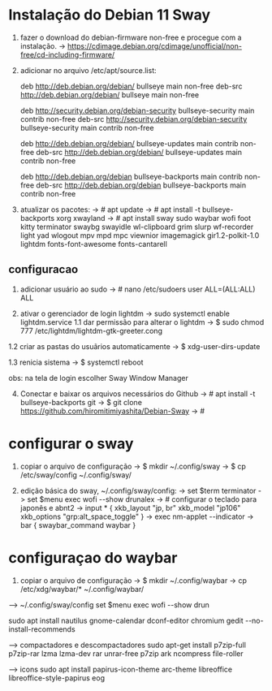 # Instalação do Debian 11 Sway
1. fazer o download do debian-firmware non-free e procegue com a instalação.
-> https://cdimage.debian.org/cdimage/unofficial/non-free/cd-including-firmware/

2. adicionar no arquivo /etc/apt/source.list:

	deb http://deb.debian.org/debian/ bullseye main non-free
	deb-src http://deb.debian.org/debian/ bullseye main non-free

	deb http://security.debian.org/debian-security bullseye-security main contrib non-free
	deb-src http://security.debian.org/debian-security bullseye-security main contrib non-free

	deb http://deb.debian.org/debian/ bullseye-updates main contrib non-free
	deb-src http://deb.debian.org/debian/ bullseye-updates main contrib non-free

	deb http://deb.debian.org/debian bullseye-backports main contrib non-free
	deb-src http://deb.debian.org/debian bullseye-backports main contrib non-free

3. atualizar os pacotes:
-> # apt update
-> # apt install -t bullseye-backports xorg xwayland
-> # apt install sway sudo waybar wofi foot kitty terminator swaybg swayidle wl-clipboard grim slurp wf-recorder light yad wlogout mpv mpd mpc viewnior imagemagick gir1.2-polkit-1.0 lightdm fonts-font-awesome fonts-cantarell



## configuracao
1. adicionar usuário ao sudo
-> # nano /etc/sudoers
  	user ALL=(ALL:ALL) ALL

1. ativar o gerenciador de login lightdm
-> sudo systemctl enable lightdm.service
1.1 dar permissão para alterar o lightdm
-> $ sudo chmod 777 /etc/lightdm/lightdm-gtk-greeter.cong

1.2 criar as pastas do usuãrios automaticamente
-> $ xdg-user-dirs-update

1.3 renicia sistema
-> $ systemctl reboot

obs: na tela de login escolher Sway Window Manager

4. Conectar e baixar os arquivos necessários do Github
-> # apt install -t bullseye-backports git
-> $ git clone https://github.com/hiromitimiyashita/Debian-Sway
-> # 

# configurar o sway 
1. copiar o arquivo de configuração
-> $ mkdir ~/.config/sway
-> $ cp /etc/sway/config ~/.config/sway/

2. edição básica do sway, ~/.config/sway/config:
-> set $term terminator
-> set $menu exec wofi --show drunalex
-> # configurar o teclado para japonês e abnt2
-> input * {
	xkb_layout "jp, br"
	xkb_model "jp106"
	xkb_options "grp:alt_space_toggle"
}
-> exec nm-applet --indicator
-> bar {
	swaybar_command waybar
}


# configuraçao do waybar
1. copiar o arquivo de configuração
-> $ mkdir ~/.config/waybar
-> cp /etc/xdg/waybar/* ~/.config/waybar/









 

--> ~/.config/sway/config
set $menu exec wofi --show drun

sudo apt install nautilus gnome-calendar dconf-editor chromium gedit --no-install-recommends

--> compactadores e descompactadores
sudo apt-get install p7zip-full p7zip-rar lzma lzma-dev rar unrar-free p7zip ark ncompress file-roller

--> icons
sudo apt install papirus-icon-theme arc-theme libreoffice libreoffice-style-papirus eog

